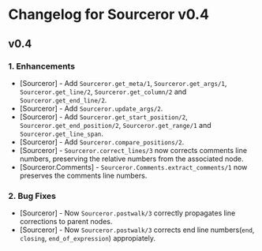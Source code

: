 # Changelog for Sourceror v0.4

## v0.4

### 1. Enhancements

  * [Sourceror] - Add `Sourceror.get_meta/1`, `Sourceror.get_args/1`,
    `Sourceror.get_line/2`, `Sourceror.get_column/2` and
    `Sourceror.get_end_line/2`.
  * [Sourceror] - Add `Sourceror.update_args/2`.
  * [Sourceror] - Add `Sourceror.get_start_position/2`,
    `Sourceror.get_end_position/2`, `Sourceror.get_range/1` and
    `Sourceror.get_line_span`.
  * [Sourceror] - Add `Sourceror.compare_positions/2`.
  * [Sourceror] - `Sourceror.correct_lines/3` now corrects comments line
    numbers, preserving the relative numbers from the associated node.
  * [Sourceror.Comments] - `Sourceror.Comments.extract_comments/1` now preserves
    the comments line numbers.

### 2. Bug Fixes
  * [Sourceror] - Now `Sourceror.postwalk/3` correctly propagates line
    corrections to parent nodes.
  * [Sourceror] - Now `Sourceror.postwalk/3` corrects end line numbers(`end`,
    `closing`, `end_of_expression`) appropiately.
